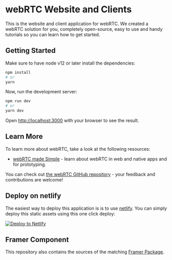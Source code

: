 # webRTC Website and Clients

This is the website and client application for webRTC. We created a webRTC solution for you, completely open-source, easy to use and handy tutorials so you can learn how to get started.

## Getting Started

Make sure to have node v12 or later install the dependencies:

```bash
npm install
# or
yarn
```

Now, run the development server:

```bash
npm run dev
# or
yarn dev
```

Open [http://localhost:3000](http://localhost:3000) with your browser to see the result.

## Learn More

To learn more about webRTC, take a look at the following resources:

- [webRTC made Simple](https://webrtc.penguin.academy) - learn about webRTC in web and native apps and for prototyping.

You can check out [the webRTC GitHub repository](https://github.com/penguin-academy/webRTC/) - your feedback and contributions are welcome!

## Deploy on netlify

The easiest way to deploy this application is is to use [netlify](https://netlify.com). You can simply deploy this static assets using this one click deploy:

[![Deploy to Netlify](https://www.netlify.com/img/deploy/button.svg)](https://app.netlify.com/start/deploy?repository=https://github.com/penguin-academy/webRTC)

## Framer Component

This repository also contains the sources of the matching [Framer Package](https://packages.framer.com/package/yy9rq3bz/webrtc-video-call).
